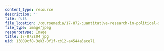```yaml
---
content_type: resource
description: ''
file: null
file_location: /coursemedia/17-872-quantitative-research-in-political-science-and-public-policy-spring-2004/13809cf83eb30f1fc912a4544a5ace71_17-872s04.jpg
file_type: image/jpeg
resourcetype: Image
title: 17-872s04.jpg
uid: 13809cf8-3eb3-0f1f-c912-a4544a5ace71
---
```

